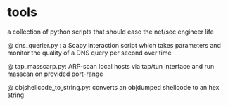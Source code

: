 # tools
a collection of python scripts that should ease the net/sec engineer life 

@ dns_querier.py : a Scapy interaction script which takes parameters and monitor the quality of a DNS query per second over time 

@	tap_masscarp.py: ARP-scan local hosts via tap/tun interface and run masscan on provided port-range

@ objshellcode_to_string.py: converts an objdumped shellcode to an hex string 
